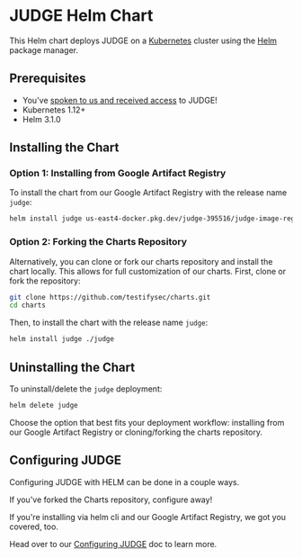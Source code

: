 # JUDGE Helm Chart

This Helm chart deploys JUDGE on a [Kubernetes](https://kubernetes.io) cluster using the [Helm](https://helm.sh) package manager.

## Prerequisites

- You've [spoken to us and received access](https://testifysec.com/products) to JUDGE!
- Kubernetes 1.12+
- Helm 3.1.0

## Installing the Chart

### Option 1: Installing from Google Artifact Registry

To install the chart from our Google Artifact Registry with the release name `judge`:

```bash
helm install judge us-east4-docker.pkg.dev/judge-395516/judge-image-registry/judge-chart
```

### Option 2: Forking the Charts Repository

Alternatively, you can clone or fork our charts repository and install the chart locally.
This allows for full customization of our charts.
First, clone or fork the repository:

```bash
git clone https://github.com/testifysec/charts.git
cd charts
```

Then, to install the chart with the release name `judge`:

```bash
helm install judge ./judge
```

## Uninstalling the Chart

To uninstall/delete the `judge` deployment:

```sh
helm delete judge
```

Choose the option that best fits your deployment workflow: installing from our Google Artifact Registry or cloning/forking the charts repository.

## Configuring JUDGE

Configuring JUDGE with HELM can be done in a couple ways.

If you've forked the Charts repository, configure away!

If you're installing via helm cli and our Google Artifact Registry, we got you covered, too.

Head over to our [Configuring JUDGE](./docs/configuring-judge-helm.md) doc to learn more.